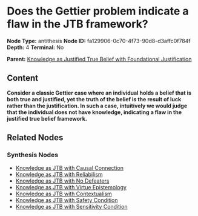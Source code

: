 # Does the Gettier problem indicate a flaw in the JTB framework?

**Node Type:** antithesis
**Node ID:** fa129906-0c70-4f73-90d8-d3affc0f784f
**Depth:** 4
**Terminal:** No

**Parent:** [Knowledge as Justified True Belief with Foundational Justification](knowledge-as-justified-true-belief-with-foundational-justification-synthesis-98acdbdb-d590-4a9e-ad6e-9102bc456d47.md)

## Content

**Consider a classic Gettier case where an individual holds a belief that is both true and justified, yet the truth of the belief is the result of luck rather than the justification. In such a case, intuitively we would judge that the individual does not have knowledge, indicating a flaw in the justified true belief framework.**

## Related Nodes

### Synthesis Nodes

- [Knowledge as JTB with Causal Connection](knowledge-as-jtb-with-causal-connection-synthesis-27f31c41-5d8a-482e-8860-3095ef3f9dc2.md)
- [Knowledge as JTB with Reliabilism](knowledge-as-jtb-with-reliabilism-synthesis-ab0f4777-5f27-4244-9788-3d5dc8092d7a.md)
- [Knowledge as JTB with No Defeaters](knowledge-as-jtb-with-no-defeaters-synthesis-65f1f7b1-2a7a-4639-abbc-e8b990fb3159.md)
- [Knowledge as JTB with Virtue Epistemology](knowledge-as-jtb-with-virtue-epistemology-synthesis-81e04548-fba0-49b1-b6f9-e057c7fafa56.md)
- [Knowledge as JTB with Contextualism](knowledge-as-jtb-with-contextualism-synthesis-459d8bb7-ba27-494a-92c2-8f6324dc1878.md)
- [Knowledge as JTB with Safety Condition](knowledge-as-jtb-with-safety-condition-synthesis-88cc1943-1a38-4db6-af61-a88aa468ab55.md)
- [Knowledge as JTB with Sensitivity Condition](knowledge-as-jtb-with-sensitivity-condition-synthesis-eec31138-425f-4b71-a3bb-8e1a70932819.md)
